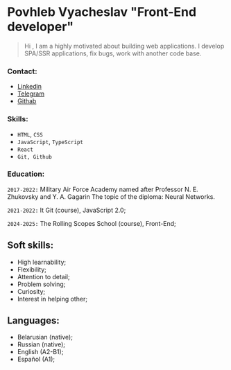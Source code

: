# Povhleb Vyacheslav "Front-End developer"

> Hi , I am a highly motivated about building web applications. I develop SPA/SSR applications, fix bugs, work with another code base.

### Contact:
* [Linkedin](https://linkedin.com/in/vyacheslav-povkhleb-b6459a283)
* [Telegram](https://t.me/Vyacheslav_247)
* [Githab](https://github.com/slawa-pro)
### Skills:

* ```HTML```, ```CSS```
* ```JavaScript```, ```TypeScript```
* ```React```
* ```Git, Github```

### Education:

```2017-2022:```
  Military Air Force Academy named after Professor N. E. Zhukovsky and Y. A. Gagarin
  The topic of the diploma: Neural Networks.

```2021-2022:```
  It Git (course),
  JavaScript 2.0;

```2024-2025:```
  The Rolling Scopes School (course),
  Front-End;

Soft skills:
------------
  * High learnability;
  * Flexibility;
  * Attention to detail;
  * Problem solving;
  * Curiosity;
  * Interest in helping other;

Languages:
----------
  * Belarusian (native);
  * Russian (native);
  * English (A2-B1);
  * Español (A1);